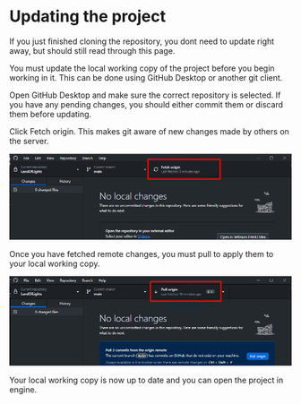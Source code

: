 # Updating the project

<div class="warning">
If you just finished cloning the repository, you dont need to update right away, but should still read through this page.
</div>

You must update the local working copy of the project before you begin working in it.
This can be done using GitHub Desktop or another git client.

Open GitHub Desktop and make sure the correct repository is selected.
If you have any pending changes, you should either commit them or discard them before updating.

Click Fetch origin. This makes git aware of new changes made by others on the server.

![](./img/update-gh-fetch.png)

Once you have fetched remote changes, you must pull to apply them to your local working copy.

![](./img/update-gh-pull.png)

Your local working copy is now up to date and you can open the project in engine.

